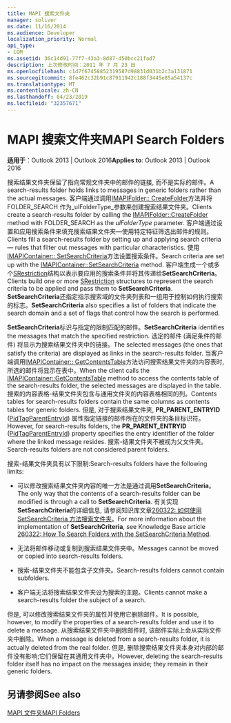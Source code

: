 ```yaml
---
title: MAPI 搜索文件夹
manager: soliver
ms.date: 11/16/2014
ms.audience: Developer
localization_priority: Normal
api_type:
- COM
ms.assetid: 36c14d91-77f7-43a3-8d87-d50bcc21fad7
description: 上次修改时间：2011 年 7 月 23 日
ms.openlocfilehash: c1d7f67458852319587d98831d031b2c3a131871
ms.sourcegitcommit: 8fe462c32b91c87911942c188f3445e85a54137c
ms.translationtype: MT
ms.contentlocale: zh-CN
ms.lasthandoff: 04/23/2019
ms.locfileid: "32357671"
---
```

# <a name="mapi-search-folders"></a><span data-ttu-id="166d5-103">MAPI 搜索文件夹</span><span class="sxs-lookup"><span data-stu-id="166d5-103">MAPI Search Folders</span></span>

  
  
<span data-ttu-id="166d5-104">**适用于**：Outlook 2013 | Outlook 2016</span><span class="sxs-lookup"><span data-stu-id="166d5-104">**Applies to**: Outlook 2013 | Outlook 2016</span></span> 
  
<span data-ttu-id="166d5-105">搜索结果文件夹保留了指向常规文件夹中的邮件的链接, 而不是实际的邮件。</span><span class="sxs-lookup"><span data-stu-id="166d5-105">A search-results folder holds links to messages in generic folders rather than the actual messages.</span></span> <span data-ttu-id="166d5-106">客户端通过调用[IMAPIFolder:: CreateFolder](imapifolder-createfolder.md)方法并将 FOLDER_SEARCH 作为_ulFolderType_参数来创建搜索结果文件夹。</span><span class="sxs-lookup"><span data-stu-id="166d5-106">Clients create a search-results folder by calling the [IMAPIFolder::CreateFolder](imapifolder-createfolder.md) method with FOLDER_SEARCH as the  _ulFolderType_ parameter.</span></span> <span data-ttu-id="166d5-107">客户端通过设置和应用搜索条件来填充搜索结果文件夹—使用特定特征筛选出邮件的规则。</span><span class="sxs-lookup"><span data-stu-id="166d5-107">Clients fill a search-results folder by setting up and applying search criteria — rules that filter out messages with particular characteristics.</span></span> <span data-ttu-id="166d5-108">使用[IMAPIContainer:: SetSearchCriteria](imapicontainer-setsearchcriteria.md)方法设置搜索条件。</span><span class="sxs-lookup"><span data-stu-id="166d5-108">Search criteria are set up with the [IMAPIContainer::SetSearchCriteria](imapicontainer-setsearchcriteria.md) method.</span></span> <span data-ttu-id="166d5-109">客户端生成一个或多个[SRestriction](srestriction.md)结构以表示要应用的搜索条件并将其传递给**SetSearchCriteria**。</span><span class="sxs-lookup"><span data-stu-id="166d5-109">Clients build one or more [SRestriction](srestriction.md) structures to represent the search criteria to be applied and pass them to **SetSearchCriteria**.</span></span> <span data-ttu-id="166d5-110">**SetSearchCriteria**还指定指示搜索域的文件夹列表和一组用于控制如何执行搜索的标志。</span><span class="sxs-lookup"><span data-stu-id="166d5-110">**SetSearchCriteria** also specifies a list of folders that indicate the search domain and a set of flags that control how the search is performed.</span></span> 
  
 <span data-ttu-id="166d5-111">**SetSearchCriteria**标识与指定的限制匹配的邮件。</span><span class="sxs-lookup"><span data-stu-id="166d5-111">**SetSearchCriteria** identifies the messages that match the specified restriction.</span></span> <span data-ttu-id="166d5-112">选定的邮件 (满足条件的邮件) 将显示为搜索结果文件夹中的链接。</span><span class="sxs-lookup"><span data-stu-id="166d5-112">The selected messages (the ones that satisfy the criteria) are displayed as links in the search-results folder.</span></span> <span data-ttu-id="166d5-113">当客户端调用[IMAPIContainer:: GetContentsTable](imapicontainer-getcontentstable.md)方法访问搜索结果文件夹的内容表时, 所选的邮件将显示在表中。</span><span class="sxs-lookup"><span data-stu-id="166d5-113">When the client calls the [IMAPIContainer::GetContentsTable](imapicontainer-getcontentstable.md) method to access the contents table of the search-results folder, the selected messages are displayed in the table.</span></span> <span data-ttu-id="166d5-114">搜索的内容表格-结果文件夹包含与通用文件夹的内容表格相同的列。</span><span class="sxs-lookup"><span data-stu-id="166d5-114">Contents tables for search-results folders contain the same columns as contents tables for generic folders.</span></span> <span data-ttu-id="166d5-115">但是, 对于搜索结果文件夹, **PR_PARENT_ENTRYID** ([PidTagParentEntryId](pidtagparententryid-canonical-property.md)) 属性指定链接的邮件所在的文件夹的条目标识符。</span><span class="sxs-lookup"><span data-stu-id="166d5-115">However, for search-results folders, the **PR_PARENT_ENTRYID** ([PidTagParentEntryId](pidtagparententryid-canonical-property.md)) property specifies the entry identifier of the folder where the linked message resides.</span></span> <span data-ttu-id="166d5-116">搜索-结果文件夹不被视为父文件夹。</span><span class="sxs-lookup"><span data-stu-id="166d5-116">Search-results folders are not considered parent folders.</span></span>
  
<span data-ttu-id="166d5-117">搜索-结果文件夹具有以下限制:</span><span class="sxs-lookup"><span data-stu-id="166d5-117">Search-results folders have the following limits:</span></span>
  
- <span data-ttu-id="166d5-118">可以修改搜索结果文件夹内容的唯一方法是通过调用**SetSearchCriteria**。</span><span class="sxs-lookup"><span data-stu-id="166d5-118">The only way that the contents of a search-results folder can be modified is through a call to **SetSearchCriteria**.</span></span> <span data-ttu-id="166d5-119">有关实现**SetSearchCriteria**的详细信息, 请参阅知识库文章[260322: 如何使用 SetSearchCriteria 方法搜索文件夹](https://go.microsoft.com/fwlink/?LinkId=123603)。</span><span class="sxs-lookup"><span data-stu-id="166d5-119">For more information about the implementation of **SetSearchCriteria**, see Knowledge Base article [260322: How To Search Folders with the SetSearchCriteria Method](https://go.microsoft.com/fwlink/?LinkId=123603).</span></span>
    
- <span data-ttu-id="166d5-120">无法将邮件移动或复制到搜索结果文件夹中。</span><span class="sxs-lookup"><span data-stu-id="166d5-120">Messages cannot be moved or copied into search-results folders.</span></span>
    
- <span data-ttu-id="166d5-121">搜索-结果文件夹不能包含子文件夹。</span><span class="sxs-lookup"><span data-stu-id="166d5-121">Search-results folders cannot contain subfolders.</span></span> 
    
- <span data-ttu-id="166d5-122">客户端无法将搜索结果文件夹设为搜索的主题。</span><span class="sxs-lookup"><span data-stu-id="166d5-122">Clients cannot make a search-results folder the subject of a search.</span></span>
    
<span data-ttu-id="166d5-123">但是, 可以修改搜索结果文件夹的属性并使用它删除邮件。</span><span class="sxs-lookup"><span data-stu-id="166d5-123">It is possible, however, to modify the properties of a search-results folder and use it to delete a message.</span></span> <span data-ttu-id="166d5-124">从搜索结果文件夹中删除邮件时, 该邮件实际上会从实际文件夹中删除。</span><span class="sxs-lookup"><span data-stu-id="166d5-124">When a message is deleted from a search-results folder, it is actually deleted from the real folder.</span></span> <span data-ttu-id="166d5-125">但是, 删除搜索结果文件夹本身对内部的邮件没有影响;它们保留在其通用文件夹中。</span><span class="sxs-lookup"><span data-stu-id="166d5-125">However, deleting the search-results folder itself has no impact on the messages inside; they remain in their generic folders.</span></span>
  
## <a name="see-also"></a><span data-ttu-id="166d5-126">另请参阅</span><span class="sxs-lookup"><span data-stu-id="166d5-126">See also</span></span>



[<span data-ttu-id="166d5-127">MAPI 文件夹</span><span class="sxs-lookup"><span data-stu-id="166d5-127">MAPI Folders</span></span>](mapi-folders.md)

